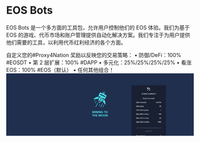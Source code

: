 # EOS Bots

EOS Bots 是一个多方面的工具包，允许用户控制他们的 EOS 体验。我们为基于 EOS 的游戏、代币市场和账户管理提供自动化解决方案。我们专注于为用户提供他们需要的工具，以利用代币红利经济的各个方面。

自定义您的#Proxy4Nation 奖励以反映您的交易策略：
• 防御/DeFi：100% #EOSDT
• 第 2 层扩展：100% #DAPP
• 多元化：25%/25%/25%/25%
• 看涨 EOS：100% #EOS（默认）
• 任何其他组合！
![1500x500](1500x500.jpg)

